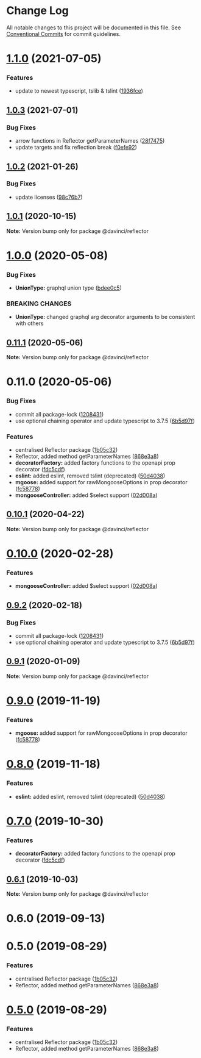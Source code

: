 # Change Log

All notable changes to this project will be documented in this file.
See [Conventional Commits](https://conventionalcommits.org) for commit guidelines.

# [1.1.0](https://github.com/HPInc/davinci/compare/@davinci/reflector@1.0.3...@davinci/reflector@1.1.0) (2021-07-05)


### Features

* update to newest typescript, tslib & tslint ([1936fce](https://github.com/HPInc/davinci/commit/1936fce45b979c9689979afc2f6eb970b2059312))





## [1.0.3](https://github.com/HPInc/davinci/compare/@davinci/reflector@1.0.2...@davinci/reflector@1.0.3) (2021-07-01)


### Bug Fixes

* arrow functions in Reflector getParameterNames ([28f7475](https://github.com/HPInc/davinci/commit/28f74757eee13069dc4ce2ac8be6745603f86fc3))
* update targets and fix reflection break ([f0efe92](https://github.com/HPInc/davinci/commit/f0efe92252e9ed2a9f43a672d5ab9afd023b7e7d))





## [1.0.2](https://github.com/HPInc/davinci/compare/@davinci/reflector@1.0.1...@davinci/reflector@1.0.2) (2021-01-26)


### Bug Fixes

* update licenses ([98c76b7](https://github.com/HPInc/davinci/commit/98c76b72d8fdea0cb13fed0afd3b95f2890a345f))





## [1.0.1](https://github.com/HPInc/davinci/compare/@davinci/reflector@1.0.0...@davinci/reflector@1.0.1) (2020-10-15)

**Note:** Version bump only for package @davinci/reflector





# [1.0.0](https://github.com/HPInc/davinci/compare/@davinci/reflector@0.11.1...@davinci/reflector@1.0.0) (2020-05-08)


### Bug Fixes

* **UnionType:** graphql union type ([bdee0c5](https://github.com/HPInc/davinci/commit/bdee0c5b6c50e69cc43430a75e6f723a0a814b77))


### BREAKING CHANGES

* **UnionType:** changed graphql arg decorator arguments to be consistent with others





## [0.11.1](https://github.com/HPInc/davinci/compare/@davinci/reflector@0.11.0...@davinci/reflector@0.11.1) (2020-05-06)

**Note:** Version bump only for package @davinci/reflector





# 0.11.0 (2020-05-06)


### Bug Fixes

* commit all package-lock ([1208431](https://github.com/HPInc/davinci/commit/12084317ba2e35eb7a648400e8e28cdeb3ce79a7))
* use optional chaining operator and update typescript to 3.7.5 ([6b5d97f](https://github.com/HPInc/davinci/commit/6b5d97faa6d7ad8df3a87906ce21e589a30827fd))


### Features

* centralised Reflector package ([1b05c32](https://github.com/HPInc/davinci/commit/1b05c325d66c590856a3310b14e3b820a89d2474))
* Reflector, added method getParameterNames ([868e3a8](https://github.com/HPInc/davinci/commit/868e3a831aa779a595e0af9faf1b9fe8e691c28b))
* **decoratorFactory:** added factory functions to the openapi prop decorator ([fdc5cdf](https://github.com/HPInc/davinci/commit/fdc5cdf8006ced4f896b19263fe13d2f910ef5a5))
* **eslint:** added eslint, removed tslint (deprecated) ([50d4038](https://github.com/HPInc/davinci/commit/50d4038b62fb95fa208259941f70c5dd2a3874cb))
* **mgoose:** added support for rawMongooseOptions in prop decorator ([fc58778](https://github.com/HPInc/davinci/commit/fc5877872c0fec534e0649691fb28bb514220f72))
* **mongooseController:** added $select support ([02d008a](https://github.com/HPInc/davinci/commit/02d008a1c820d0648310bf26e2474eab9e0b267a))





## [0.10.1](https://github.com/Oneflow/davinci/compare/@davinci/reflector@0.10.0...@davinci/reflector@0.10.1) (2020-04-22)

**Note:** Version bump only for package @davinci/reflector





# [0.10.0](https://github.com/Oneflow/davinci/compare/@davinci/reflector@0.9.2...@davinci/reflector@0.10.0) (2020-02-28)


### Features

* **mongooseController:** added $select support ([02d008a](https://github.com/Oneflow/davinci/commit/02d008a1c820d0648310bf26e2474eab9e0b267a))





## [0.9.2](https://github.com/Oneflow/davinci/compare/@davinci/reflector@0.9.1...@davinci/reflector@0.9.2) (2020-02-18)


### Bug Fixes

* commit all package-lock ([1208431](https://github.com/Oneflow/davinci/commit/12084317ba2e35eb7a648400e8e28cdeb3ce79a7))
* use optional chaining operator and update typescript to 3.7.5 ([6b5d97f](https://github.com/Oneflow/davinci/commit/6b5d97faa6d7ad8df3a87906ce21e589a30827fd))





## [0.9.1](https://github.com/Oneflow/davinci/compare/@davinci/reflector@0.9.0...@davinci/reflector@0.9.1) (2020-01-09)

**Note:** Version bump only for package @davinci/reflector





# [0.9.0](https://github.com/Oneflow/davinci/compare/@davinci/reflector@0.8.0...@davinci/reflector@0.9.0) (2019-11-19)


### Features

* **mgoose:** added support for rawMongooseOptions in prop decorator ([fc58778](https://github.com/Oneflow/davinci/commit/fc58778))





# [0.8.0](https://github.com/Oneflow/davinci/compare/@davinci/reflector@0.7.0...@davinci/reflector@0.8.0) (2019-11-18)


### Features

* **eslint:** added eslint, removed tslint (deprecated) ([50d4038](https://github.com/Oneflow/davinci/commit/50d4038))





# [0.7.0](https://github.com/Oneflow/davinci/compare/@davinci/reflector@0.6.1...@davinci/reflector@0.7.0) (2019-10-30)


### Features

* **decoratorFactory:** added factory functions to the openapi prop decorator ([fdc5cdf](https://github.com/Oneflow/davinci/commit/fdc5cdf))





## [0.6.1](https://github.com/Oneflow/davinci/compare/@davinci/reflector@0.6.0...@davinci/reflector@0.6.1) (2019-10-03)

**Note:** Version bump only for package @davinci/reflector





# 0.6.0 (2019-09-13)



# 0.5.0 (2019-08-29)


### Features

* centralised Reflector package ([1b05c32](https://github.com/Oneflow/davinci/commit/1b05c32))
* Reflector, added method getParameterNames ([868e3a8](https://github.com/Oneflow/davinci/commit/868e3a8))





# [0.5.0](https://github.com/Oneflow/davinci/compare/v0.4.2...v0.5.0) (2019-08-29)


### Features

* centralised Reflector package ([1b05c32](https://github.com/Oneflow/davinci/commit/1b05c32))
* Reflector, added method getParameterNames ([868e3a8](https://github.com/Oneflow/davinci/commit/868e3a8))

